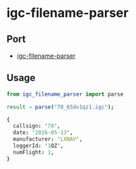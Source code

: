 # igc-filename-parser

## Port
- [igc-filename-parser](https://github.com/Turbo87/igc-filename-parser)

## Usage

```nim
from igc_filename_parser import parse

result = parse("78_65dv1qz1.igc");
```

```nim
{
  callsign: '78',
  date: '2016-05-13',
  manufacturer: 'LXNAV',
  loggerId: '1QZ',
  numFlight: 1,
}
```
